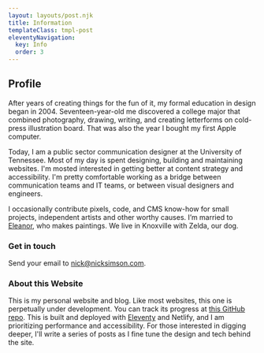 ```yaml
---
layout: layouts/post.njk
title: Information
templateClass: tmpl-post
eleventyNavigation:
  key: Info
  order: 3
---
```


## Profile

After years of creating things for the fun of it, my formal education in design began in 2004. Seventeen-year-old me discovered a college major that combined photography, drawing, writing, and creating letterforms on cold-press illustration board. That was also the year I bought my first Apple computer.

Today, I am a public sector communication designer at the University of Tennessee. Most of my day is spent designing, building and maintaining websites. I'm mosted interested in getting better at content strategy and accessibility. I'm pretty comfortable working as a bridge between communication teams and IT teams, or between visual designers and engineers.

I occasionally contribute pixels, code, and CMS know-how for small projects, independent artists and other worthy causes. I’m married to [Eleanor](https://eleanoraldrich.com), who makes paintings. We live in Knoxville with Zelda, our dog.

### Get in touch
Send your email to [nick@nicksimson.com](mailto:nick@nicksimson.com).  

### About this Website
This is my personal website and blog. Like most websites, this one is perpetually under development. You can track its progress at [this GitHub repo](https://github.com/nsmsn/nicksimsondotcom). This is built and deployed with [Eleventy](https://11ty.dev/) and Netlify, and I am prioritizing performance and accessibility. For those interested in digging deeper, I'll write a series of posts as I fine tune the design and tech behind the site.